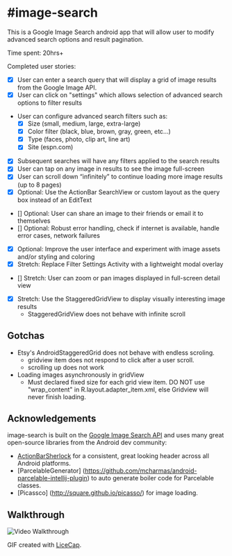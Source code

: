 #image-search
============

This is a Google Image Search android app that will allow user to modify advanced search options and result pagination.

Time spent: 20hrs+

Completed user stories:

 * [x] User can enter a search query that will display a grid of image results from the Google Image API.
 * [x] User can click on "settings" which allows selection of advanced search options to filter results
 * User can configure advanced search filters such as:
     * [x] Size (small, medium, large, extra-large)
     * [x] Color filter (black, blue, brown, gray, green, etc...)
     * [x] Type (faces, photo, clip art, line art)
     * [x] Site (espn.com)
 * [x] Subsequent searches will have any filters applied to the search results
 * [x] User can tap on any image in results to see the image full-screen
 * [x] User can scroll down “infinitely” to continue loading more image results (up to 8 pages)
 * [x] Optional: Use the ActionBar SearchView or custom layout as the query box instead of an EditText
 * [] Optional: User can share an image to their friends or email it to themselves
 * [] Optional: Robust error handling, check if internet is available, handle error cases, network failures
 * [x] Optional: Improve the user interface and experiment with image assets and/or styling and coloring
 * [x] Stretch: Replace Filter Settings Activity with a lightweight modal overlay
 * [] Stretch: User can zoom or pan images displayed in full-screen detail view
 * [x] Stretch: Use the StaggeredGridView to display visually interesting image results
    * StaggeredGridView does not behave with infinite scroll
 
## Gotchas

* Etsy's AndroidStaggeredGrid does not behave with endless scroling.
    * gridview item does not respond to click after a user scroll.
    * scrolling  up does not work
* Loading images asynchronously in gridView
    * Must declared fixed size for each grid view item.  DO NOT use "wrap_content" in R.layout.adapter_item.xml, else Gridview will never finish loading.

## Acknowledgements

image-search is built on the [Google Image Search API](https://developers.google.com/image-search/v1/jsondevguide#json_snippets_java)
and uses many great open-source libraries from the Android dev community:

* [ActionBarSherlock](https://github.com/JakeWharton/ActionBarSherlock) for a
  consistent, great looking header across all Android platforms.
* [ParcelableGenerator] (https://github.com/mcharmas/android-parcelable-intellij-plugin)
  to auto generate boiler code for Parcelable classes.
* [Picassco] (http://square.github.io/picasso/) for image loading.


## Walkthrough

![Video Walkthrough](imageSearch.gif)

GIF created with [LiceCap](http://www.cockos.com/licecap/).


